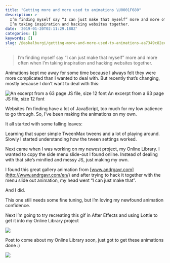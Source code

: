 ```yaml
---
title: "Getting more and more used to animations \U0001F680"
description: >-
  I’m finding myself say “I can just make that myself” more and more often when
  I’m taking inspiration and hacking websites together.
date: '2019-01-20T02:11:29.188Z'
categories: []
keywords: []
slug: /@askalburgi/getting-more-and-more-used-to-animations-aa7349c82ee2
---
```


> I’m finding myself say “I can just make that myself” more and more often when I’m taking inspiration and hacking websites together.

Animations kept me away for some time because I always felt they were more complicated than I wanted to deal with. But recently that’s changing, mostly because I don’t want to deal with this:

![An excerpt from a 63 page JS file, size 12 font](https://cdn-images-1.medium.com/max/800/1*8fs1I6BtirDdLZiwoza_xw.png)
An excerpt from a 63 page JS file, size 12 font

Websites I’m finding have a lot of JavaScript, too much for my low patience to go through. So, I’ve been making the animations on my own.

It all started with some falling leaves:

Learning that super simple TweenMax tweens and a lot of playing around. Slowly I started understanding how the tween settings worked.

Next came when I was working on my newest project, my Online Library. I wanted to copy the side menu slide-out I found online. Instead of dealing with that site’s minified and messy JS, just making my own.

I found this great gallery animation from [www.andrgavr.com](http://www.andrgavr.com/en/) and after trying to hack it together with the menu slide out animation, my head went “I can just make that”.

And I did.

This one still needs some fine tuning, but I’m loving my newfound animation confidence.

Next I’m going to try recreating this gif in After Effects and using Lottie to get it into my Online Library project

![](https://cdn-images-1.medium.com/max/800/1*OXD9RfgmQzgVODT3_xj08A.gif)

Post to come about my Online Library soon, just got to get these animations done :)

![](https://cdn-images-1.medium.com/max/800/1*hw6Xjc3RJxvdLnrbYrERPg.jpeg)